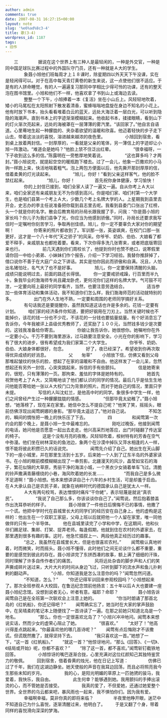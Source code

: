 ```yaml
---
author: admin
comments: true
date: 2007-08-31 16:27:15+00:00
layout: note
slug: '%e6%ad%8c3-4'
title: 歌(3-4)
wordpress_id: 1187
tags:
- 旧作
---
```


　　三
　　
　　据说在这个世界上有三种人是最轻闲的，一种是外交官，一种是同中国足球队比赛过程中的外国队守门员，还有一种就是Ａ大的学生。
　　
　　象聂小旭他们班每周才上１８课时，除星期四以外天天下午没课，实在是轻闲得可以。对于在高中每天青灯黄卷的新生来说，这一点使他们很不适应。于是有的人拼命睡觉，有的人一遍遍复习那同中学相比少得可怜的功课，还有的整天泡在图书馆里。小旭和他们不一样，他喜欢拿了书到山上或海边去读。
　　
　　整整一个下午，小旭捧着一本《复活》坐在小山丘上。风轻轻地吹着，矮小的马尾松在太阳照射下散发着清香，蜜蜂嗡嗡地盘旋在身边不知名的小花上。他有时放下书本，抬头看看堆着白云的蓝天，远处大海泛着一层白光，可以听到隐隐的海潮声。直到书本上的字迹渐渐模糊起来。他收起书本，揉揉眼睛，看到山下的灯火渐次亮起来，远处的海被罩在一层薄薄的雾汽里。“该回家了。”他自言自语道。心里蓦地生起一种朦胧的、夹杂着欲望的温暖和欣喜。他迈着轻快的步子走下山去，带着这淡淡的喜悦，溶进越来越浓的夜色里。
　　
　　小旭回到宿舍，看到桌上放着两封信。一封厚厚的，一看就是父亲的笔体，另一薄信上的字迹却让小旭一阵激动。“难道会是她吗？”他脸上禁不住泛出红晕。
　　
　　“很幸福呀，一下子收到这么多的信。”陈露明在一旁憨厚地笑着说。
　　
　　“这也算多吗？才两封。”聂小旭说完，就提起空空的暖瓶跑下楼去。过了一会儿，他象一匹撒欢的小马驹一样跑上来，快活地喘着粗气。泡上两包方便面以后，他先撕开那封厚厚的信，借着柔黄的灯光读起来。
　　
　　“旭儿，你好！”看到父亲这样客气，他的脸不禁红起来。
　　
　　“旭儿，你好！
　　
　　首先祝你身体健康，学习愉快！
　　
　　你的上封信已接到，咱们全家人读了一遍又一遍。自从你考上Ａ大以来，咱们全家还有亲戚朋友无不为你感到高兴。你是咱们家、咱们村第一个大学生，也是咱们县第一个考上Ａ大，少数几个考上名牌大学的人。上星期我到县里去开会，史志办的李主任说准备把你载到县志里去呢。我看到县委门口张出了红榜，头一个就是你的名字。散会后教育局的孙局长跟我握了手，问我：“你是聂小旭的家长吗？你儿子为我们县争了光，你应当为他感到骄傲。”同时，孙局长还要求我写信时一定嘱咐你刻苦学习，争取再创佳绩。旭儿，你一定不要辜负大家对你的期望啊！
　　
　　你寄来的照片都收到了。军训那一张，英姿飒爽，在校门口那一张更好，这才是一个八十年代“天之骄子”的风采。你爷爷、奶奶、伯伯、大娘看了都爱不释手，亲戚朋友也都抢着要。看来，下次你得多洗几张寄来，或者把底版寄回来也行。
　　
　　前几天遇到你们周校长了，他提到你时也赞不绝口，说寒假里请你回一中给小弟弟、小妹妹们作个报告，介绍一下学习经验。我替你推辞掉了，借口说你不善于在大庭广众之下讲话。其实是怕你因此而骄傲和自满。况且，人怕出名猪怕壮，名气大了也不是好事。
　　
　　旭儿，你一定要保持清醒的头脑，成绩只能说明过去，前面的路还长得很。
　　你一定要戒骄戒躁，行百里而半九十。象我毕业的渤海师专尚且藏龙卧虎，更何况你们这样的名牌大学。气可鼓不可泄，一定要向班上最好的同学看齐，当然，也要注意劳逸结合。
　　
　　适当参加一些体育活动和集体活动，我不知道你们怎么样，我们渤海师范的活动就特别的多。
　　
　　出门在外人生地不熟，一定要和周围的老师同学搞好关系。
　　
　　有句话我还是要提醒你，虽然我知道这话也许是多余的。花钱一定要有计划。
　　咱们家的经济条件你知道，要把好钢用在刀刃上。当然关键时候也不能掉价，该花的钱一分也不少花，不该花的一分钱也要掂量掂量。有个好消息忘了告诉你，今年我被评上县级优秀教师了，还奖励了１００元，当然钱多钱少是次要的。这钱我准备给你寄去。
　　
　　你娘让我告诉你，她很想你。她嘱咐你在外一定要小心。千万不要到海里游泳，过马路要注意安全。小光在你的影响下，学习有了很大的进步，很有希望成为我们家第二个大学生。
　　
　　你爷爷、奶奶、伯伯、大娘身体都很好，勿念。
　　
　　好了，夜已经深了。希望收到你再次取得优异成绩的好消息。
　　
　　父　　匆草”
　　小旭放下信，仿佛又看到父母那堆起皱纹的快乐的脸，想起了在家的温暖和不自由。他这样发了一会儿呆，忽然想起还有另外一封信，心突突跳起来，拆信的手有些颤抖。
　　
　　信是她寄来的，很短，只有薄薄的一页。那拘束、羞怯的字体是她特有的。
　　
　　她首先祝贺他考上了Ａ大，又简略地谈了他们都认识的同学的情况。最后几乎是怯生生地问他能否寄给她一张以Ａ大校门口为背景的照片。而对于她自己的情况，里面只字未提。
　　
　　写信的人叫沈虹兰，是他高中时的同学。象很多中学生一样，他们之间曾经产生过一种朦朦胧胧的情感。
　　
　　“但那毕竟太幼稚了。”聂小旭想，“她落榜了，现在呆在家里。她信中怎么不提自己呢？”他笑了笑，摇摇头，眼前仿佛浮现出闻莺婀娜的身影。“那毕竟太遥远了。”他对自己说。
　　
　　不知怎的，瞬间的惆怅把一晚上的快乐压了下去。
　　
　　四
　　
　　和闻莺第一次约会的那个晚上，是聂小旭一生中最难忘的。
　　
　　刚吃过晚饭，他接到闻莺的电话，她问他是否愿意一起出去走走。他兴高采烈地答应，出门时碰翻了传达室的椅子。
　　
　　这是个没有月亮的夜晚，风轻轻吹着，桉树特有的芳香在空气中弥漫。他们坐在树林深处的鱼池边，象两个在沙漠中掉队又萍水相逢的人一样，恨不能将彼此积攒已久的话说完。
　　
　　闻莺先介绍了自己。她出生在天山脚下的一座小城里，并在那里生活到十五岁。后来她一个人到了辽东半岛的外婆家读书。在小旭的眼前模模糊糊出现了一串剪影。北疆漫天的风沙，晶莹如宝石的海子，繁花似锦的大草原，秀丽干净的海滨小城，一个黑衣少女骑着单车飞过。清脆的铃声撒满青藤缠绕的小巷，海风吹着她的长发……
　　
　　“而我自己是多么微不足道啊！”聂小旭想。他本来想讲讲自己十六年的乡村生活，可是却羞于启齿。在Ａ大承认自己是农民子弟，就象在纳粹时代的德国承认自己是犹太人一样。
　　
　　Ａ大有两句校骂，表达憎恨时痛斥“干你姥”，表示轻蔑是就说“真农民”。
　　
　　“我说了自己那么多，你该谈谈你自己了。”闻莺说。然后抱着膝盖作出洗耳恭听的样子。
　　
　　聂小旭做了一件他日后懊悔不已的事情，他撒了一个谎。他把中学时代在县城里长大的同学们的经历安在自己身上。他的虚构是这样的：他出生在一个双职工家庭，父母上班以后就把他一个人留在家里，唯一同他做伴的只有一个半导体。
　　他在县城里读完了小学和中学，在这期间，他和伙伴们踢足球、集邮、打架、捉弄老师。每逢假期，他就到住在农村的外婆家去，在那里遇到很多有趣的事。这时，他急忙插叙上一、两段他真正经历过的趣事。
　　
　　“总之，我虽然在县城里长大，但是也很喜欢农村。”
　　闻莺极认真地听着，时而微笑，时而摇头。聂小旭不懂得，此时他们之间无论谈什么都不重要，重要的是感觉到彼此的存在。聂小旭讲完了东拼西凑的故事，额上满了细细的汗珠，同时理解了许多自传作者们的痛苦。
　　
　　风将远处杂沓的脚步声和人们的笑声撕成碎片送过来，大片大片的时间从身边飞过，只听到脚下的流水声和鱼儿扑剌剌的翻动声。
　　
　　“小旭，你知道我是怎么注意你的吗？”闻莺忽然问道。
　　
　　“不知道，怎么？”
　　“你还记得军训回来参观校园吗？”小旭想起来了。那次全班参观Ａ大校园，在鲁迅纪念馆前他扬言：五十年以后Ａ大也要建一座聂小旭纪念馆。没想到说者无心，听者有意。福耶？命耶？
　　
　　聂小旭告诉闻莺自己是在全班第一次联欢会上注意上她的。
　　
　　“你当时朗诵了那首北岛的《红帆船》，你还记得吧？”
　　闻莺确实忘了，她当时在大家的掌声鼓励中，在吴晴柔的笔记本上随便找了一首诗读了一遍。在那之前她只知道北岛是一个地名。
　　
　　“那么，你也一定很喜欢北岛了？”小旭兴冲冲地问。闻莺本来想说实话，然而少女的虚荣心阻止了她。
　　
　　“很喜欢。”
　　“太好了！”他高兴得差点跳起来。“你最喜欢他的哪几首诗呢？”
　　闻莺有点后悔刚才不该撒谎。但谎既然撒了，就得坚持下去。
　　
　　“我只喜欢这一首。”她想了一下，“这一首《红帆船》。”
　　“就这一首？”他惊讶地问，“那么《回答》、《一切》、《结局或开始》呢，你都不喜欢？”
　　“除了这一首，都不喜欢。”闻莺斩钉截铁地回答。
　　
　　小旭惊讶的嘴巴逐渐合拢，心里充满对这位红颜知己其独特鉴赏力的敬佩。
　　回到宿舍，借着昏黄的烛光，他在日记上写道：
　　
　　仿佛已过了千年，我们在这湖边静坐。她天使般的声音在我耳边回荡，而且必将照亮我今生那些未知的岁月。
　　
　　我的心，是阳光明媚的草原上一匹驰骋的骏马，我爱着，我快乐，我自由。
　　
　　此生何幸？能够遇到她。我用颤抖的手捧出滚烫的心，而不管她是否接受。
　　
　　我真的爱了，不但爱她，还通过她爱整个世界。全世界的乌云都来吧，暴风雨也一起来，我不惧怕你们。因为我有爱。
　　
　　幸福啊幸福，莫非你真的即将来临？
　　
　　半夜里他睁开眼，迷茫中不知道自己为什么喜悦，逐渐清醒过来，他明白了。
　　于是又翻了个身，带着同样的喜悦滑向深深的梦海。 
